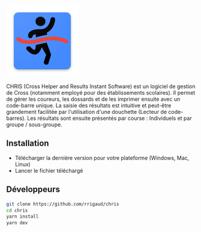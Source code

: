 [![CHRIS Logo](https://github.com/rrigaud/chris/blob/master/src/assets/chris.png)](https://github.com/rrigaud/chris)

CHRIS (Cross Helper and Results Instant Software) est un logiciel de gestion de Cross (notamment employé pour des établissements scolaires).
Il permet de gérer les coureurs, les dossards et de les imprimer ensuite avec un code-barre unique.
La saisie des résultats est intuitive et peut-être grandement facilitée par l'utilisation d'une douchette (Lecteur de code-barres).
Les résultats sont ensuite présentés par course : Individuels et par groupe / sous-groupe.

## Installation

- Télécharger la dernière version pour votre plateforme (Windows, Mac, Linux)
- Lancer le fichier téléchargé

## Développeurs


```sh
git clone https://github.com/rrigaud/chris
cd chris
yarn install
yarn dev
```
